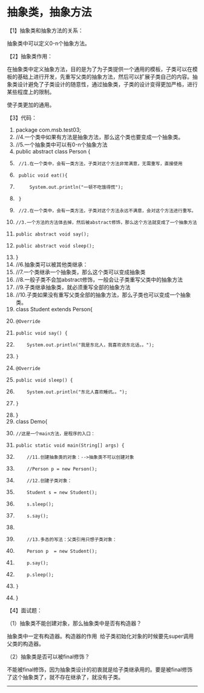 ﻿
# 抽象类，抽象方法

【1】抽象类和抽象方法的关系： 

抽象类中可以定义0-n个抽象方法。 

【2】抽象类作用： 

在抽象类中定义抽象方法，目的是为了为子类提供一个通用的模板，子类可以在模板的基础上进行开发，先重写父类的抽象方法，然后可以扩展子类自己的内容。抽象类设计避免了子类设计的随意性，通过抽象类，子类的设计变得更加严格，进行某些程度上的限制。 

使子类更加的通用。 




【3】代码： 




1.  package com.msb.test03;
2.  //4.一个类中如果有方法是抽象方法，那么这个类也要变成一个抽象类。
3.  //5.一个抽象类中可以有0-n个抽象方法
4.  public abstract class Person {
5.      //1.在一个类中，会有一类方法，子类对这个方法非常满意，无需重写，直接使用
6.      public void eat(){
7.          System.out.println("一顿不吃饿得慌");
8.      }
9.      //2.在一个类中，会有一类方法，子类对这个方法永远不满意，会对这个方法进行重写。
10.     //3.一个方法的方法体去掉，然后被abstract修饰，那么这个方法就变成了一个抽象方法
11.     public abstract void say();
12.     public abstract void sleep();
13. }
14. //6.抽象类可以被其他类继承：
15. //7.一个类继承一个抽象类，那么这个类可以变成抽象类
16. //8.一般子类不会加abstract修饰，一般会让子类重写父类中的抽象方法
17. //9.子类继承抽象类，就必须重写全部的抽象方法
18. //10.子类如果没有重写父类全部的抽象方法，那么子类也可以变成一个抽象类。
19. class Student extends Person{
20.     @Override
21.     public void say() {
22.         System.out.println("我是东北人，我喜欢说东北话。。");
23.     }
24.     @Override
25.     public void sleep() {
26.         System.out.println("东北人喜欢睡炕。。");
27.     }
28. }
29. class Demo{
30.     //这是一个main方法，是程序的入口：
31.     public static void main(String[] args) {
32.         //11.创建抽象类的对象：-->抽象类不可以创建对象
33.         //Person p = new Person();
34.         //12.创建子类对象：
35.         Student s = new Student();
36.         s.sleep();
37.         s.say();
38.         
39.         //13.多态的写法：父类引用只想子类对象：
40.         Person p  = new Student();
41.         p.say();
42.         p.sleep();
43.     }
44. }

 

【4】面试题： 

（1）抽象类不能创建对象，那么抽象类中是否有构造器？ 

抽象类中一定有构造器。构造器的作用  给子类初始化对象的时候要先super调用父类的构造器。 




（2）抽象类是否可以被final修饰？ 

不能被final修饰，因为抽象类设计的初衷就是给子类继承用的。要是被final修饰了这个抽象类了，就不存在继承了，就没有子类。 


















------------------------------------------------------------

